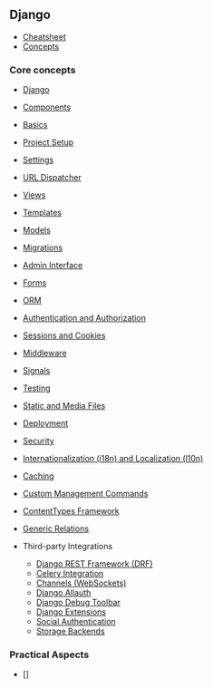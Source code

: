## Django

- [Cheatsheet](lessons/cheatsheet/readme.md)
- [Concepts](lessons/concepts/readme.md)

### Core concepts
- [Django](lessons/django/readme.md) 
- [Components](lessons/components/readme.md) 

- [Basics](lessons/basics/readme.md)
  <!-- - [Django Project vs App](lessons/basics/django_project_vs_app/readme.md)
  - [MTV Architecture](lessons/basics/mtv_architecture/readme.md)
    - [Model](lessons/basics/model/readme.md)
    - [Template](lessons/basics/template/readme.md)
    - [View](lessons/basics/view/readme.md)
  - [Request-Response Cycle](lessons/basics/request_response_cycle/readme.md)
  - [WSGI/ASGI](lessons/basics/wsgi_asgi/readme.md) -->

- [Project Setup](lessons/project_setup/readme.md)
  <!-- - [django-admin and manage.py](lessons/project_setup/django_admin_manage_py/readme.md)
  - [Project structure](lessons/project_setup/project_structure/readme.md)
    - [settings.py](lessons/project_setup/settings_py/readme.md)
    - [urls.py](lessons/project_setup/urls_py/readme.md)
    - [wsgi.py / asgi.py](lessons/project_setup/wsgi_asgi_py/readme.md)
    - [__init__.py](lessons/project_setup/init_py/readme.md) -->

- [Settings](lessons/settings/readme.md)
  <!-- - [INSTALLED_APPS](lessons/settings/installed_apps/readme.md)
  - [MIDDLEWARE](lessons/settings/middleware/readme.md)
  - [DATABASES](lessons/settings/databases/readme.md)
  - [TEMPLATES](lessons/settings/templates/readme.md)
  - [STATIC_URL, MEDIA_URL](lessons/settings/static_media_url/readme.md)
  - [ALLOWED_HOSTS, DEBUG, SECRET_KEY](lessons/settings/allowed_hosts_debug_secret_key/readme.md)
  - [Environment Variables](lessons/settings/environment_variables/readme.md) -->

- [URL Dispatcher](lessons/url_dispatcher/readme.md)
  <!-- - [urls.py in project and apps](lessons/url_dispatcher/urls_py_project_apps/readme.md)
  - [path(), re_path(), include()](lessons/url_dispatcher/path_re_path_include/readme.md)
  - [Named URLs](lessons/url_dispatcher/named_urls/readme.md)
  - [URL Parameters](lessons/url_dispatcher/url_parameters/readme.md) -->

- [Views](lessons/views/readme.md)
  <!-- - [Function-based Views (FBV)](lessons/views/function_based_views/readme.md)
  - [Class-based Views (CBV)](lessons/views/class_based_views/readme.md)
    - [View](lessons/views/view/readme.md)
    - [TemplateView](lessons/views/templateview/readme.md)
    - [ListView](lessons/views/listview/readme.md)
    - [DetailView](lessons/views/detailview/readme.md)
    - [CreateView](lessons/views/createview/readme.md)
    - [UpdateView](lessons/views/updateview/readme.md)
    - [DeleteView](lessons/views/deleteview/readme.md)
  - [Mixins](lessons/views/mixins/readme.md)
  - [HttpResponse, JsonResponse](lessons/views/http_response_json_response/readme.md)
  - [Redirects and Status Codes](lessons/views/redirects_status_codes/readme.md) -->

- [Templates](lessons/templates/readme.md)
  <!-- - [Template Language](lessons/templates/template_language/readme.md)
    - [Tags](lessons/templates/tags/readme.md)
    - [Filters](lessons/templates/filters/readme.md)
  - [Template Inheritance](lessons/templates/template_inheritance/readme.md)
  - [Context Dictionary](lessons/templates/context_dictionary/readme.md)
  - [Static Files](lessons/templates/static_files/readme.md)
  - [Template Loaders](lessons/templates/template_loaders/readme.md) -->

- [Models](lessons/models/readme.md)
  <!-- - [Model Definition](lessons/models/model_definition/readme.md)
    - [Fields](lessons/models/fields/readme.md)
  - [Relationships](lessons/models/relationships/readme.md)
    - [ForeignKey](lessons/models/foreign_key/readme.md)
    - [OneToOneField](lessons/models/one_to_one_field/readme.md)
    - [ManyToManyField](lessons/models/many_to_many_field/readme.md)
  - [Model Managers and QuerySets](lessons/models/model_managers_querysets/readme.md)
  - [Model Methods](lessons/models/model_methods/readme.md)
  - [Model Inheritance](lessons/models/model_inheritance/readme.md) -->

- [Migrations](lessons/migrations/readme.md)
  <!-- - [makemigrations, migrate](lessons/migrations/makemigrations_migrate/readme.md)
  - [showmigrations](lessons/migrations/showmigrations/readme.md)
  - [Custom Migrations](lessons/migrations/custom_migrations/readme.md)
  - [Schema Evolution](lessons/migrations/schema_evolution/readme.md) -->

- [Admin Interface](lessons/admin_interface/readme.md)
  <!-- - [Register Models](lessons/admin_interface/register_models/readme.md)
  - [Customize Admin](lessons/admin_interface/customize_admin/readme.md)
    - [list_display, search_fields, list_filter](lessons/admin_interface/list_display_search_fields_list_filter/readme.md)
    - [Inline Models](lessons/admin_interface/inline_models/readme.md)
  - [Admin Actions](lessons/admin_interface/admin_actions/readme.md) -->

- [Forms](lessons/forms/readme.md)
  <!-- - [Form and ModelForm](lessons/forms/form_and_modelform/readme.md)
  - [Validation](lessons/forms/validation/readme.md)
  - [Widgets](lessons/forms/widgets/readme.md)
  - [CSRF Protection](lessons/forms/csrf_protection/readme.md)
  - [Error Handling](lessons/forms/error_handling/readme.md) -->

- [ORM](lessons/orm/readme.md)
  <!-- - [CRUD Operations](lessons/orm/crud_operations/readme.md)
  - [Filtering, Excluding](lessons/orm/filtering_excluding/readme.md)
  - [Aggregation and Annotation](lessons/orm/aggregation_annotation/readme.md)
  - [Ordering and Limiting](lessons/orm/ordering_limiting/readme.md)
  - [Q Objects and Complex Queries](lessons/orm/q_objects_complex_queries/readme.md)
  - [Raw SQL Queries](lessons/orm/raw_sql_queries/readme.md)
  - [Transactions](lessons/orm/transactions/readme.md) -->

- [Authentication and Authorization](lessons/authentication_and_authorization/readme.md)
  <!-- - [User Model](lessons/authentication_and_authorization/user_model/readme.md)
  - [login, logout, authenticate](lessons/authentication_and_authorization/login_logout_authenticate/readme.md)
  - [Permissions and Groups](lessons/authentication_and_authorization/permissions_groups/readme.md)
  - [@login_required](lessons/authentication_and_authorization/login_required/readme.md)
  - [PermissionRequiredMixin](lessons/authentication_and_authorization/permissionrequiredmixin/readme.md)
  - [Custom User Models](lessons/authentication_and_authorization/custom_user_models/readme.md) -->

- [Sessions and Cookies](lessons/sessions_and_cookies/readme.md)
  <!-- - [Session Backends](lessons/sessions_and_cookies/session_backends/readme.md)
  - [Setting and Getting Cookies](lessons/sessions_and_cookies/setting_getting_cookies/readme.md)
  - [Session Expiry](lessons/sessions_and_cookies/session_expiry/readme.md)
  - [Secure Cookies](lessons/sessions_and_cookies/secure_cookies/readme.md) -->

- [Middleware](lessons/middleware/readme.md)
  <!-- - [Custom Middleware](lessons/middleware/custom_middleware/readme.md)
  - [Built-in Middleware](lessons/middleware/builtin_middleware/readme.md)
  - [Request and Response Processing](lessons/middleware/request_response_processing/readme.md) -->

- [Signals](lessons/signals/readme.md)
  <!-- - [Built-in Signals](lessons/signals/built_in_signals/readme.md)
  - [Connecting and Disconnecting Signals](lessons/signals/connecting_disconnecting_signals/readme.md)
  - [Custom Signals](lessons/signals/custom_signals/readme.md) -->

- [Testing](lessons/testing/readme.md)
  <!-- - [TestCase, Client](lessons/testing/testcase_client/readme.md)
  - [Unit Tests for Views, Models, Forms](lessons/testing/unit_tests_for_views_models_forms/readme.md)
  - [Fixtures](lessons/testing/fixtures/readme.md)
  - [pytest-django](lessons/testing/pytest_django/readme.md) -->

- [Static and Media Files](lessons/static_and_media_files/readme.md)
  <!-- - [STATICFILES_DIRS, STATIC_ROOT](lessons/static_and_media_files/staticfiles_dirs_static_root/readme.md)
  - [MEDIA_ROOT, MEDIA_URL](lessons/static_and_media_files/media_root_media_url/readme.md)
  - [collectstatic](lessons/static_and_media_files/collectstatic/readme.md) -->

- [Deployment](lessons/deployment/readme.md)
  <!-- - [Production Settings](lessons/deployment/production_settings/readme.md)
  - [Using WSGI/ASGI](lessons/deployment/using_wsgi_asgi/readme.md)
  - [Reverse Proxy Setup](lessons/deployment/reverse_proxy_setup/readme.md)
  - [Static and Media Files Setup](lessons/deployment/static_media_files_setup/readme.md) -->

- [Security](lessons/security/readme.md)
  <!-- - [CSRF, XSS, SQL Injection Protection](lessons/security/csrf_xss_sql_injection_protection/readme.md)
  - [Secure Password Hashing](lessons/security/secure_password_hashing/readme.md)
  - [HTTPS settings](lessons/security/https_settings/readme.md)
  - [SECURE_* settings](lessons/security/secure_settings/readme.md) -->

- [Internationalization (i18n) and Localization (l10n)](lessons/internationalization_and_localization/readme.md)
  <!-- - [gettext, ugettext_lazy](lessons/internationalization_and_localization/gettext_ugettext_lazy/readme.md)
  - [Translation Files](lessons/internationalization_and_localization/translation_files/readme.md)
  - [Time Zone Support](lessons/internationalization_and_localization/time_zone_support/readme.md)
  - [Locale Middleware](lessons/internationalization_and_localization/locale_middleware/readme.md) -->

- [Caching](lessons/caching/readme.md)
- [Custom Management Commands](lessons/custom_management_commands/readme.md)
- [ContentTypes Framework](lessons/contenttypes_framework/readme.md)
- [Generic Relations](lessons/generic_relations/readme.md)

- Third-party Integrations
  - [Django REST Framework (DRF)](extensions/django_rest_framework/readme.md)
  - [Celery Integration](extensions/celery_integration/readme.md)
  - [Channels (WebSockets)](extensions/channels_websockets/readme.md)
  - [Django Allauth](extensions/django_allauth/readme.md)
  - [Django Debug Toolbar](extensions/django_debug_toolbar/readme.md)
  - [Django Extensions](extensions/django_extensions/readme.md)
  - [Social Authentication](extensions/social_authentication/readme.md)
  - [Storage Backends](extensions/storage_backends/readme.md)

### Practical Aspects
- [] 